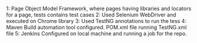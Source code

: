 1: Page Object Model Framework, where pages having libraries and locators for a page, tests contains test cases
2: Used Selenium WebDriver and executed on Chrome library
3: Used TestNG annotations to run the tess
4: Maven Build automation tool configured. POM.xml file running TestNG.xml file
5: Jenkins Configured on local machine and running a job for the repo.
